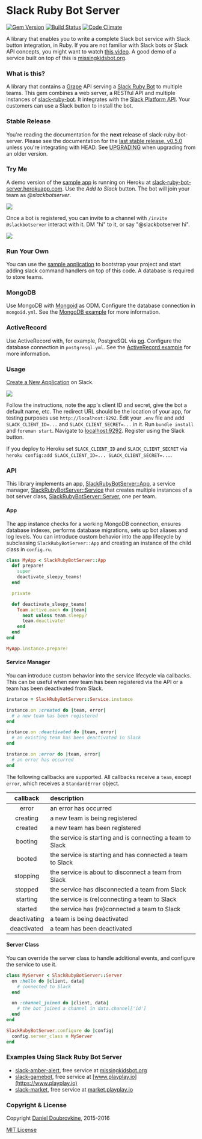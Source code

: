 Slack Ruby Bot Server
=====================

[![Gem Version](https://badge.fury.io/rb/slack-ruby-bot-server.svg)](https://badge.fury.io/rb/slack-ruby-bot-server)
[![Build Status](https://travis-ci.org/slack-ruby/slack-ruby-bot-server.svg?branch=master)](https://travis-ci.org/slack-ruby/slack-ruby-bot-server)
[![Code Climate](https://codeclimate.com/github/slack-ruby/slack-ruby-bot-server.svg)](https://codeclimate.com/github/slack-ruby/slack-ruby-bot-server)

A library that enables you to write a complete Slack bot service with Slack button integration, in Ruby. If you are not familiar with Slack bots or Slack API concepts, you might want to watch [this video](http://code.dblock.org/2016/03/11/your-first-slack-bot-service-video.html). A good demo of a service built on top of this is [missingkidsbot.org](http://missingkidsbot.org).

### What is this?

A library that contains a [Grape](http://github.com/ruby-grape/grape) API serving a [Slack Ruby Bot](https://github.com/slack-ruby/slack-ruby-bot) to multiple teams. This gem combines a web server, a RESTful API and multiple instances of [slack-ruby-bot](https://github.com/slack-ruby/slack-ruby-bot). It integrates with the [Slack Platform API](https://medium.com/slack-developer-blog/launch-platform-114754258b91#.od3y71dyo). Your customers can use a Slack button to install the bot.

### Stable Release

You're reading the documentation for the **next** release of slack-ruby-bot-server. Please see the documentation for the [last stable release, v0.5.0](https://github.com/slack-ruby/slack-ruby-bot-server/blob/v0.5.0/README.md) unless you're integrating with HEAD. See [UPGRADING](UPGRADING.md) when upgrading from an older version.

### Try Me

A demo version of the [sample app](sample_app) is running on Heroku at [slack-ruby-bot-server.herokuapp.com](https://slack-ruby-bot-server.herokuapp.com). Use the _Add to Slack_ button. The bot will join your team as _@slackbotserver_.

![](images/slackbutton.gif)

Once a bot is registered, you can invite to a channel with `/invite @slackbotserver` interact with it. DM "hi" to it, or say "@slackbotserver hi".

![](images/slackbotserver.gif)

### Run Your Own

You can use the [sample application](sample_app) to bootstrap your project and start adding slack command handlers on top of this code. A database is required to store teams.

### MongoDB

Use MongoDB with [Mongoid](https://github.com/mongodb/mongoid) as ODM. Configure the database connection in `mongoid.yml`. See the [MongoDB example](sample_apps/sample_app_mongoid) for more information.

### ActiveRecord

Use ActiveRecord with, for example, PostgreSQL via [pg](https://github.com/ged/ruby-pg). Configure the database connection in `postgresql.yml`. See the [ActiveRecord example](sample_apps/sample_app_activerecord) for more information.

### Usage

[Create a New Application](https://api.slack.com/applications/new) on Slack.

![](images/new.png)

Follow the instructions, note the app's client ID and secret, give the bot a default name, etc. The redirect URL should be the location of your app, for testing purposes use `http://localhost:9292`. Edit your `.env` file and add `SLACK_CLIENT_ID=...` and `SLACK_CLIENT_SECRET=...` in it. Run `bundle install` and `foreman start`. Navigate to [localhost:9292](http://localhost:9292). Register using the Slack button.

If you deploy to Heroku set `SLACK_CLIENT_ID` and `SLACK_CLIENT_SECRET` via `heroku config:add SLACK_CLIENT_ID=... SLACK_CLIENT_SECRET=...`.

### API

This library implements an app, [SlackRubyBotServer::App](lib/slack-ruby-bot-server/app.rb), a service manager, [SlackRubyBotServer::Service](lib/slack-ruby-bot-server/service.rb) that creates multiple instances of a bot server class, [SlackRubyBotServer::Server](lib/slack-ruby-bot-server/server.rb), one per team.

#### App

The app instance checks for a working MongoDB connection, ensures database indexes, performs database migrations, sets up bot aliases and log levels. You can introduce custom behavior into the app lifecycle by subclassing `SlackRubyBotServer::App` and creating an instance of the child class in `config.ru`.

```ruby
class MyApp < SlackRubyBotServer::App
  def prepare!
    super
    deactivate_sleepy_teams!
  end

  private

  def deactivate_sleepy_teams!
    Team.active.each do |team|
      next unless team.sleepy?
      team.deactivate!
    end
  end
end
```

```ruby
MyApp.instance.prepare!
```

#### Service Manager

You can introduce custom behavior into the service lifecycle via callbacks. This can be useful when new team has been registered via the API or a team has been deactivated from Slack.

```ruby
instance = SlackRubyBotServer::Service.instance

instance.on :created do |team, error|
  # a new team has been registered
end

instance.on :deactivated do |team, error|
  # an existing team has been deactivated in Slack
end

instance.on :error do |team, error|
  # an error has occurred
end
```

The following callbacks are supported. All callbacks receive a `team`, except `error`, which receives a `StandardError` object.

| callback       |  description                                                     |
|:--------------:|:-----------------------------------------------------------------|
| error          | an error has occurred                                            |
| creating       | a new team is being registered                                   |
| created        | a new team has been registered                                   |
| booting        | the service is starting and is connecting a team to Slack        |
| booted         | the service is starting and has connected a team to Slack        |
| stopping       | the service is about to disconnect a team from Slack             |
| stopped        | the service has disconnected a team from Slack                   |
| starting       | the service is (re)connecting a team to Slack                    |
| started        | the service has (re)connected a team to Slack                    |
| deactivating   | a team is being deactivated                                      |
| deactivated    | a team has been deactivated                                      |

#### Server Class

You can override the server class to handle additional events, and configure the service to use it.

```ruby
class MyServer < SlackRubyBotServer::Server
  on :hello do |client, data|
    # connected to Slack
  end

  on :channel_joined do |client, data|
    # the bot joined a channel in data.channel['id']
  end
end

SlackRubyBotServer.configure do |config|
  config.server_class = MyServer
end
```

### Examples Using Slack Ruby Bot Server

* [slack-amber-alert](https://github.com/dblock/slack-amber-alert), free service at [missingkidsbot.org](https://www.missingkidsbot.org)
* [slack-gamebot](https://github.com/dblock/slack-gamebot), free service at [www.playplay.io](https://www.playplay.io)
* [slack-market](https://github.com/dblock/slack-market), free service at [market.playplay.io](https://market.playplay.io)

### Copyright & License

Copyright [Daniel Doubrovkine](http://code.dblock.org), 2015-2016

[MIT License](LICENSE)
